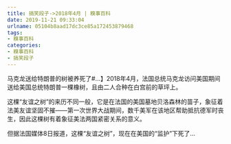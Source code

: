 ```yaml
---
title: 搞笑段子->2018年4月 | 糗事百科
date: 2019-11-21 09:33:04
urlname: 05104b8aad17dc3ce85a172453879468
tags: 
- 糗事百科
categories:
- 糗事百科
- 搞笑段子
---
```

马克龙送给特朗普的树被养死了#...】2018年4月，法国总统马克龙访问美国期间送给美国总统特朗普一棵橡树，且由二人合种在白宫前的草坪上。

这棵“友谊之树”的来历不同一般，它是在法国的美国墓地贝洛森林的苗子，象征着法美友谊坚固不摧——第一次世界大战期间，数千美军在该地区帮助抵抗德军时丧生，因此这棵树有着象征美法两国紧密关系的意义。

但据法国媒体8日报道，这棵“友谊之树”，现在在美国的“监护”下死了...



